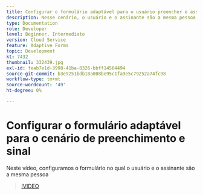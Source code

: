 ```yaml
---
title: Configurar o formulário adaptável para o usuário preencher e assinar
description: Nesse cenário, o usuário e o assinante são a mesma pessoa.
type: Documentation
role: Developer
level: Beginner, Intermediate
version: Cloud Service
feature: Adaptive Forms
topic: Development
kt: 7432
thumbnail: 332439.jpg
exl-id: feab7e1d-3998-41ba-8326-bbff14564494
source-git-commit: b3e9251bdb18a008be95c1fa9e5c79252a74fc98
workflow-type: tm+mt
source-wordcount: '49'
ht-degree: 0%

---
```


# Configurar o formulário adaptável para o cenário de preenchimento e sinal


Neste vídeo, configuramos o formulário no qual o usuário e o assinante são a mesma pessoa

>[!VIDEO](https://video.tv.adobe.com/v/332439?quality=12&learn=on)
